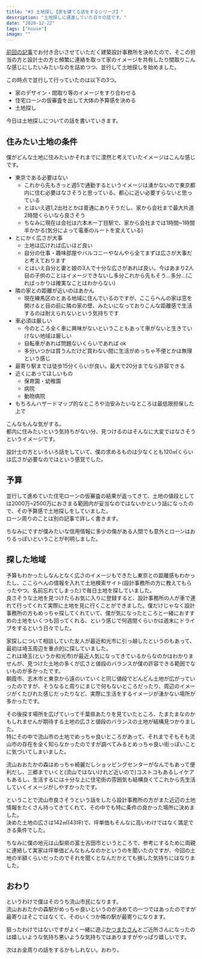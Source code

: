 ```yaml
---
title: "#3 土地探し【家を建てる話をするシリーズ】"
description: "土地探しに邁進していた日々の話です。"
date: "2020-12-22"
tags: ["house"]
image: ""
---
```


[前回の記事](/2020/12/my-home-02/)でお付き合いさせていただく建築設計事務所を決めたので、そこの担当の方と設計士の方と頻繁に連絡を取って家のイメージを共有したり間取りこんな感じにしたいみたいなのを詰めつつ、並行して土地探しを始めました。

この時点で並行して行っていたのは以下の3つ。

- 家のデザイン・間取り等のイメージをすり合わせる
- 住宅ローンの仮審査を出して大体の予算感を決める
- 土地探し

今日は土地探しについての話を書いていきます。

## 住みたい土地の条件

僕がどんな土地に住みたいかそれまでに漠然と考えていたイメージはこんな感じです。

- 東京である必要はない
  - これから先もきっと週5で通勤するというイメージは湧かないので東京都内に住む必要はなさそうと思っている。都心に近い必要すらないと思っている
  - とはいえ週1,2出社とかは普通にありそうだし、家から会社まで最大片道2時間くらいなら良さそう
  - ちなみに現在は会社は六本木一丁目駅で、家から会社までは1時間~1時間半かかる(気分によって電車のルートを変えている)
- とにかく広さが大事
  - 土地は広ければ広いほど良い
  - 自分の仕事・趣味部屋やバルコニーやなんやら全てまずは広さが大事だと考えております
  - とはいえ自分と妻と娘の3人で十分な広さがあれば良い。今はあまり2人目の子供のことはイメージできないし多分これから先もそう…多分…(こればっかりは確実なことはわからない)
- 隣の家との距離が近いのはあかん
  - 現在練馬区のとある地域に住んでいるのですが、ここらへんの家は窓を開けると目の前に隣の家の壁、みたいになっておりこんな距離感で生活するのは耐えられないという気持ちです
- 車必須は厳しい
  - 今のところ全く車に興味がないということもあって車がないと生きていけない地域は厳しい
  - 自転車があれば問題ないくらいであれば ok
  - 多分いつかは買うんだけど買わない間に生活がめっちゃ不便とかは無理という感じ
- 最寄り駅までは徒歩15分くらいが良い。最大で20分までなら許容できる
- 近くにあってほしいもの
  - 保育園・幼稚園
  - 病院
  - 動物病院
- もちろんハザードマップ的なところや治安みたいなところは最低限担保した上で

こんなもんな気がする。  
都内に住みたいという気持ちがない分、見つけるのはそんなに大変ではなさそうというイメージです。

設計士の方といろいろ話をしていて、僕の求めるものは少なくとも120㎡くらいは広さが必要なのではという感覚でした。

## 予算

並行して進めていた住宅ローンの仮審査の結果が返ってきて、土地の値段としては2000万~2500万におさまる範囲内が妥当なのではないかという話になったので、その予算感で土地探しをしていました。  
ローン周りのことは別の記事で詳しく書きます。

ちなみにですが僕みたいな信用情報に多少の傷がある人間でも意外とローンはおりるっぽいということが判明しました。

## 探した地域

予算もわかったしなんとなく広さのイメージもできたし東京との距離感もわかったし、ここらへんの情報を入れて土地検索サイト(設計事務所の方に教えてもらったやつ。名前忘れてしまった)で毎日土地を探していました。  
良さそうな土地を見つけたらお気に入りに登録すると、設計事務所の人が車で連れて行ってくれて実際に土地を見に行くことができました。僕だけじゃなく設計事務所の方もめっちゃ探してくれていて、僕が気になったところと一緒におすすめの土地をいくつも回ってくれる、という感じで何週間くらいかは週末にドライブをするという日々でした。

家探しについて相談していた友人が最近和光市に引っ越したというのもあって、最初は埼玉周辺を重点的に探していました。  
これは埼玉(というか和光市)が最近人気になってきているからなのかはわかりませんが、見つけた土地の多くが広さと値段のバランスが僕の許容できる範囲でないものが多かったです。  
朝霞市、志木市と東京から遠のいていくと同じ値段でどんどん土地が広がっていったのですが、そうなると周りにまじで何もないところだったり、周辺のイメージがくたびれた感じだったりなど、実際に生活をするイメージが湧かない場所が多かったです。

その後探す場所を広げていって千葉県あたりを見ていたところ、たまたまなのかもしれませんが期待する土地の広さと値段のバランスの土地が結構見つかりました。  
特にその中で流山市の土地でめっちゃ良いところがあって、それまでそもそも流山市の存在を全く知らなかったのですが調べてみるとめっちゃ良い街っぽいことに気づいてしまいました。

流山おおたかの森はめっちゃ綺麗だしショッピングセンターがなんでもあって便利だし、三郷までいくと(流山ではないけれど近いので)コストコもあるしイケアもあるし、生活するには十分な上に住宅街の雰囲気も結構良くてこれから先生活していくイメージがしやすかったです。

ということで流山市良さそうという話をしたら設計事務所の方がまた近辺の土地情報をたくさん持ってきてくれて、その中でも特に条件の良かった場所に決めました。  
決めた土地の広さは142㎡(43坪)で、坪単価もそんなに高いわけではなく満足できる条件でした。

ちなみに僕の地元は山梨県の富士吉田市というところで、参考にするために両親に連絡して実家は坪単価どんなもんなのかというのを聞いたのですが、今回の土地の半額くらいだったのでそれを聞くとなんだかとても損した気持ちにはなりました。

## おわり

というわけで僕はそのうち流山市民になります。  
流山おおたかの森駅がめっちゃ良いというのが決めての一つではあったのですが最寄りはそこではなくて、そのいくつか隣の駅が最寄りになります。

狙ったわけではないですがよく一緒に遊ぶ[かつまたさん](https://twitter.com/peroli14)とご近所さんになったのは嬉しいような気持ち悪いような気持ちではありますがやっぱり嬉しいです。

次はお金周りの話をするかもしれない。おわり。
